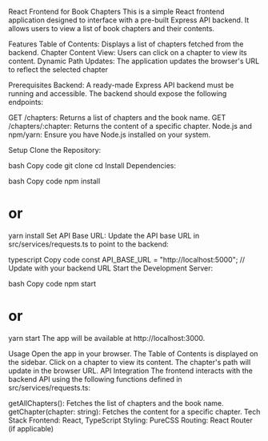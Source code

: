 React Frontend for Book Chapters
This is a simple React frontend application designed to interface with a pre-built Express API backend. It allows users to view a list of book chapters and their contents.

Features
Table of Contents: Displays a list of chapters fetched from the backend.
Chapter Content View: Users can click on a chapter to view its content.
Dynamic Path Updates: The application updates the browser's URL to reflect the selected chapter

Prerequisites
Backend: A ready-made Express API backend must be running and accessible. The backend should expose the following endpoints:

GET /chapters: Returns a list of chapters and the book name.
GET /chapters/:chapter: Returns the content of a specific chapter.
Node.js and npm/yarn: Ensure you have Node.js installed on your system.

Setup
Clone the Repository:

bash
Copy code
git clone <repository-url>
cd <repository-directory>
Install Dependencies:

bash
Copy code
npm install
# or
yarn install
Set API Base URL: Update the API base URL in src/services/requests.ts to point to the backend:

typescript
Copy code
const API_BASE_URL = "http://localhost:5000"; // Update with your backend URL
Start the Development Server:

bash
Copy code
npm start
# or
yarn start
The app will be available at http://localhost:3000.

Usage
Open the app in your browser.
The Table of Contents is displayed on the sidebar.
Click on a chapter to view its content. The chapter's path will update in the browser URL.
API Integration
The frontend interacts with the backend API using the following functions defined in src/services/requests.ts:

getAllChapters(): Fetches the list of chapters and the book name.
getChapter(chapter: string): Fetches the content for a specific chapter.
Tech Stack
Frontend: React, TypeScript
Styling: PureCSS
Routing: React Router (if applicable)
